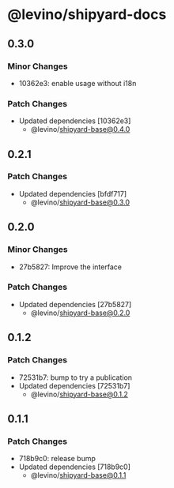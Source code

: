 # @levino/shipyard-docs

## 0.3.0

### Minor Changes

- 10362e3: enable usage without i18n

### Patch Changes

- Updated dependencies [10362e3]
  - @levino/shipyard-base@0.4.0

## 0.2.1

### Patch Changes

- Updated dependencies [bfdf717]
  - @levino/shipyard-base@0.3.0

## 0.2.0

### Minor Changes

- 27b5827: Improve the interface

### Patch Changes

- Updated dependencies [27b5827]
  - @levino/shipyard-base@0.2.0

## 0.1.2

### Patch Changes

- 72531b7: bump to try a publication
- Updated dependencies [72531b7]
  - @levino/shipyard-base@0.1.2

## 0.1.1

### Patch Changes

- 718b9c0: release bump
- Updated dependencies [718b9c0]
  - @levino/shipyard-base@0.1.1
